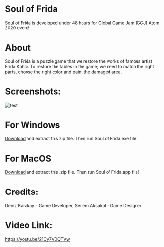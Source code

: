 # Soul of Frida

Soul of Frida is developed under 48 hours for Global Game Jam (GGJ) Atom 2020 event! 

# About 
Soul of Frida is a puzzle game that we restore the works of famous artist Frida Kahlo. To restore the tables in the game; we need to match the right parts, choose the right color and paint the damaged area.

# Screenshots: 
![test](https://github.com/favicon.ico)

# For Windows
<a href="https://github.com/dkarakay/Soul-of-Frida/raw/master/Soul%20of%20Frida/Release/Windows.zip" target="_blank">Download</a> and extract this zip file. Then run Soul of Frida.exe file! 

# For MacOS
<a href="https://github.com/dkarakay/Soul-of-Frida/raw/master/Soul%20of%20Frida/Release/Mac.zip" target="_blank">Download</a> and extract this .zip file. Then run Soul of Frida.app file!


# Credits: 
Deniz Karakay - Game Developer, Senem Aksakal - Game Designer

# Video Link: 
https://youtu.be/21Cy7VOQTVw








